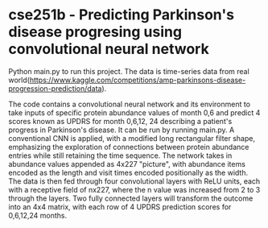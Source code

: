 # cse251b - Predicting Parkinson's disease progresing using convolutional neural network
Python main.py to run this project. The data is time-series data from real world(https://www.kaggle.com/competitions/amp-parkinsons-disease-progression-prediction/data).


The code contains a convolutional neural network and its environment to take inputs of specific protein abundance values of month 0,6 and predict 4 scores known as UPDRS for month 0,6,12, 24 describing a patient's progress in Parkinson's disease. It can be run by running main.py. 
A conventional CNN is applied, with a modified long rectangular filter shape, emphasizing the exploration of connections between protein abundance entries while still retaining the time sequence. The network takes in abundance values appended as 4x227 "picture", with abundance items encoded as the length and visit times encoded positionally as the width. The data is then fed through four convolutional layers with ReLU units, each with a receptive field of nx227, where the n value was increased from 2 to 3 through the layers. Two fully connected layers will transform the outcome into an 4x4 matrix, with each row of 4 UPDRS prediction scores for 0,6,12,24 months.
